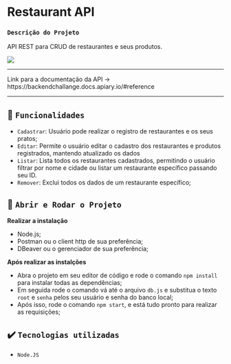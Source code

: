 # Restaurant API

### `Descrição do Projeto`
API REST para CRUD de restaurantes e seus produtos.

<p align="left">
    <img src="https://img.shields.io/badge/Status-Em desenvolvimento-yellow?style=for-the-badge"/>   
</p>

<hr />
Link para a documentação da API -> https://backendchallange.docs.apiary.io/#reference
<hr />

## :hammer: `Funcionalidades`
- `Cadastrar`: Usuário pode realizar o registro de restaurantes e os seus pratos;
- `Editar`: Permite o usuário editar o cadastro dos restaurantes e produtos registrados, mantendo atualizado os dados
- `Listar`: Lista todos os restaurantes cadastrados, permitindo o usuário filtrar por nome e cidade ou listar um restaurante específico passando seu ID.
- `Remover`: Exclui todos os dados de um restaurante específico;

## :hammer: `Abrir e Rodar o Projeto`
**Realizar a instalação**
- Node.js;
- Postman ou o client http de sua preferência;
- DBeaver ou o gerenciador de sua preferência;

**Após realizar as instalções**
- Abra o projeto em seu editor de código e rode o comando
  `npm install` para instalar todas as dependências;
- Em seguida rode o comando vá até o arquivo `db.js` e substitua o texto `root` e `senha` pelos seu usuário e senha do banco local;
- Após isso, rode o comando `npm start`, e está tudo pronto para realizar as requisições; 

## ✔️ `Tecnologias utilizadas`
- `Node.JS`
